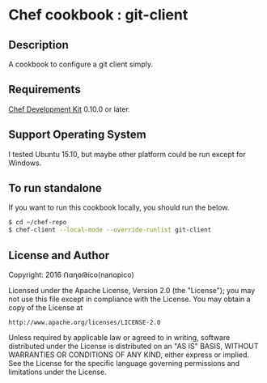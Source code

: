 # Chef cookbook : git-client

## Description

A cookbook to configure a git client simply.

## Requirements

[Chef Development Kit](https://downloads.chef.io/chef-dk/ubuntu/) 0.10.0 or later.

## Support Operating System

I tested Ubuntu 15.10, but maybe other platform could be run except for Windows.

## To run standalone

If you want to run this cookbook locally, you should run the below.

```bash
$ cd ~/chef-repo
$ chef-client --local-mode --override-runlist git-client
```

## License and Author

Copyright: 2016 ᑎɑղօԹíϲօ(nanopico)

Licensed under the Apache License, Version 2.0 (the "License");
you may not use this file except in compliance with the License.
You may obtain a copy of the License at

    http://www.apache.org/licenses/LICENSE-2.0

Unless required by applicable law or agreed to in writing, software
distributed under the License is distributed on an "AS IS" BASIS,
WITHOUT WARRANTIES OR CONDITIONS OF ANY KIND, either express or implied.
See the License for the specific language governing permissions and
limitations under the License.
